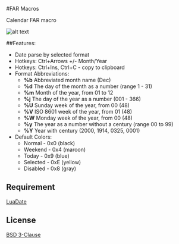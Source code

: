 #FAR Macros

Calendar FAR macro

![alt text](http://i78.fastpic.ru/big/2016/0516/55/c7a951c0be646916f56f82bfc56eb555.png "Calendar")

##Features:

* Date parse by selected format
* Hotkeys: Ctrl+Arrows +/- Month/Year
* Hotkeys: Ctrl+Ins, Ctrl+C - copy to clipboard
* Format Abbreviations:
	* **%b**	Abbreviated month name (Dec)
	* **%d**	The day of the month as a number (range 1 - 31)
	* **%m**	Month of the year, from 01 to 12
	* **%j**	The day of the year as a number (001 - 366)
	* **%U**	Sunday week of the year, from 00 (48)
	* **%V**	ISO 8601 week of the year, from 01 (48)
	* **%W**	Monday week of the year, from 00 (48)
	* **%y**	The year as a number without a century (range 00 to 99)
	* **%Y**	Year with century (2000, 1914, 0325, 0001)
* Default Colors:
	* Normal - 0x0 (black)
	* Weekend - 0x4 (maroon)
	* Today - 0x9 (blue)
	* Selected - 0xE (yellow)
	* Disabled - 0x8 (gray)

## Requirement

[LuaDate](https://github.com/Tieske/date/)

## License

[BSD 3-Clause](https://opensource.org/licenses/BSD-3-Clause)

